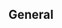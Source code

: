 <div class="faq-results__item" v-show="!containersVisible[1]">

## General

<accordion ref="accordion-container-1">
              <accordion-item>
                <template v-slot:header>
                  What is the Mobile Money API?
                </template>
                <template v-slot:body>
                  The GSMA Mobile Money API is an initiative developed through collaboration between
                  the mobile money industry and the GSMA, which provides a harmonised API
                  Specification for all the common mobile money use cases which is both easy to use
                  and secure.
                </template>
              </accordion-item>
              <accordion-item>
                <template v-slot:header>
                  Who created and maintains the Mobile Money API?
                </template>
                <template v-slot:body>
                  <div>
                    The API is a GSMA-led industry initiative, for and by the Mobile Money industry,
                    mobile money operators and their technology platform providers. It is maintained
                    by the GSMA working with the industry as it continues to evolve and grow.
                  </div>
                </template>
              </accordion-item>
              <accordion-item>
                <template v-slot:header>
                  Who can use the Mobile Money API?
                </template>
                <template v-slot:body>
                  <div>
                    The API is designed to be used by any party in the Mobile Money industry. This
                    includes Mobile Money Operators, other Payment Service Providers, Retail and
                    eCommerce Merchants, Application Developers, companies receiving Bill Payments,
                    and others.
                  </div>
                </template>
              </accordion-item>
              <accordion-item>
                <template v-slot:header>
                  Which use cases does the Mobile Money API support?
                </template>
                <template v-slot:body>
                  <div>
                    The GSMA Mobile Money API is an initiative developed through collaboration
                    between the mobile money industry and the GSMA, which provides a harmonised API
                    Specification for all the common mobile money use cases which is both easy to
                    use and secure.
                  </div>
                </template>
              </accordion-item>
              <accordion-item>
                <template v-slot:header>
                  What are the advantages of the Mobile Money API?
                </template>
                <template v-slot:body>
                  <div>
                    Adoption of the Mobile Money API leads to key benefits including growth of your
                    mobile money ecosystem from faster partner on-boarding as partners will only
                    have to integrate to one common API. Adopting a harmonised API also leads to
                    easier maintenance and evolution of your common Mobile Money operations by
                    providing support for advanced features such as multi-wallets and batch
                    payments.
                  </div>
                </template>
              </accordion-item>
              <accordion-item>
                <template v-slot:header>
                  Is the GSMA Mobile Money API free to use?
                </template>
                <template v-slot:body>
                  <div>
                    Yes, the GSMA represents the interests of mobile operators worldwide, uniting
                    more than 750 operators with almost 400 companies in the broader mobile
                    ecosystem and the assets we maintain are there to support our members and our
                    industry. We encourage use of the harmonised API and place no restrictions on
                    its use.
                  </div>
                </template>
              </accordion-item>
              <accordion-item>
                <template v-slot:header>
                  Are there any alternative API standards?
                </template>
                <template v-slot:body>
                  <div>
                    There is no other harmonised API that supports the range of Mobile Money use
                    cases provided by the GSMA Mobile Money API.
                  </div>
                </template>
              </accordion-item>
            </accordion>
</div>
